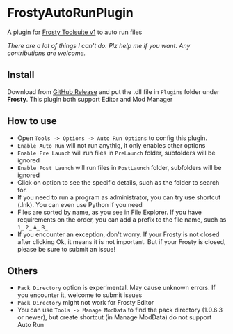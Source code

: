 # FrostyAutoRunPlugin
A plugin for [Frosty Toolsuite v1](https://github.com/CadeEvs/FrostyToolsuite) to auto run files

*There are a lot of things I can't do. Plz help me if you want. Any contributions are welcome.*

## Install
Download from [GitHub Release](https://github.com/shoushou1106/FrostyAutoRunPlugin/releases) and put the .dll file in `Plugins` folder under **Frosty**. This plugin both support Editor and Mod Manager

## How to use
- Open `Tools -> Options -> Auto Run Options` to config this plugin.
- `Enable Auto Run` will not run anythig, it only enables other options
- `Enable Pre Launch` will run files in `PreLaunch` folder, subfolders will be ignored
- `Enable Post Launch` will run files in `PostLaunch` folder, subfolders will be ignored
- Click on option to see the specific details, such as the folder to search for.
- If you need to run a program as administrator, you can try use shortcut (.lnk). You can even use Python if you need
- Files are sorted by name, as you see in File Explorer. If you have requirements on the order, you can add a prefix to the file name, such as `1_` `2_` `A_` `B_`
- If you encounter an exception, don't worry. If your Frosty is not closed after clicking Ok, it means it is not important. But if your Frosty is closed, please be sure to submit an issue!

## Others
- `Pack Directory` option is experimental. May cause unknown errors. If you encounter it, welcome to submit issues
- `Pack Directory` might not work for Frosty Editor
- You can use `Tools -> Manage ModData` to find the pack directory (1.0.6.3 or newer), but create shortcut (in Manage ModData) do not support Auto Run
